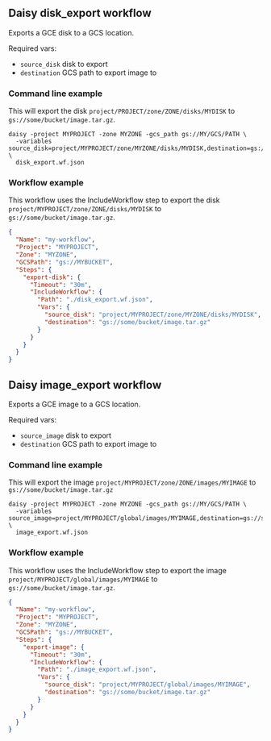 ## Daisy disk_export workflow
Exports a GCE disk to a GCS location.

Required vars:
+ `source_disk` disk to export
+ `destination` GCS path to export image to

### Command line example
This will export the disk `project/PROJECT/zone/ZONE/disks/MYDISK` to `gs://some/bucket/image.tar.gz`.
```
daisy -project MYPROJECT -zone MYZONE -gcs_path gs://MY/GCS/PATH \
  -variables source_disk=project/MYPROJECT/zone/MYZONE/disks/MYDISK,destination=gs://some/bucket/image.tar.gz \
  disk_export.wf.json
```

### Workflow example
This workflow uses the IncludeWorkflow step to export the disk 
`project/MYPROJECT/zone/ZONE/disks/MYDISK` to `gs://some/bucket/image.tar.gz`.
```json
{
  "Name": "my-workflow",
  "Project": "MYPROJECT",
  "Zone": "MYZONE",
  "GCSPath": "gs://MYBUCKET",
  "Steps": {
    "export-disk": {
      "Timeout": "30m",
      "IncludeWorkflow": {
        "Path": "./disk_export.wf.json",
        "Vars": {
          "source_disk": "project/MYPROJECT/zone/MYZONE/disks/MYDISK",
          "destination": "gs://some/bucket/image.tar.gz"
        }
      }
    }
  }
}
```
 
## Daisy image_export workflow
Exports a GCE image to a GCS location.

Required vars:
+ `source_image` disk to export
+ `destination` GCS path to export image to

### Command line example
This will export the image `project/MYPROJECT/zone/ZONE/images/MYIMAGE` to `gs://some/bucket/image.tar.gz`
```
daisy -project MYPROJECT -zone MYZONE -gcs_path gs://MY/GCS/PATH \
  -variables source_image=project/MYPROJECT/global/images/MYIMAGE,destination=gs://some/bucket/image.tar.gz \
  image_export.wf.json
```

### Workflow example
This workflow uses the IncludeWorkflow step to export the image 
`project/MYPROJECT/global/images/MYIMAGE` to `gs://some/bucket/image.tar.gz`.
```json
{
  "Name": "my-workflow",
  "Project": "MYPROJECT",
  "Zone": "MYZONE",
  "GCSPath": "gs://MYBUCKET",
  "Steps": {
    "export-image": {
      "Timeout": "30m",
      "IncludeWorkflow": {
        "Path": "./image_export.wf.json",
        "Vars": {
          "source_disk": "project/MYPROJECT/global/images/MYIMAGE",
          "destination": "gs://some/bucket/image.tar.gz"
        }
      }
    }
  }
}
```